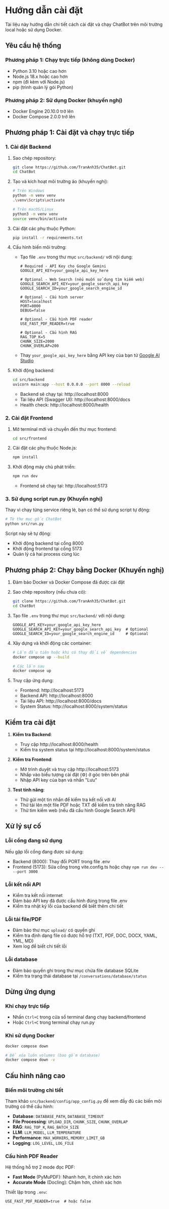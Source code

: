 # Hướng dẫn cài đặt

Tài liệu này hướng dẫn chi tiết cách cài đặt và chạy ChatBot trên môi trường local hoặc sử dụng Docker.

## Yêu cầu hệ thống

### Phương pháp 1: Chạy trực tiếp (không dùng Docker)
- Python 3.10 hoặc cao hơn
- Node.js 18.x hoặc cao hơn
- npm (đi kèm với Node.js)
- pip (trình quản lý gói Python)

### Phương pháp 2: Sử dụng Docker (khuyến nghị)
- Docker Engine 20.10.0 trở lên
- Docker Compose 2.0.0 trở lên

## Phương pháp 1: Cài đặt và chạy trực tiếp

### 1. Cài đặt Backend

1. Sao chép repository:
   ```bash
   git clone https://github.com/TranAnh35/ChatBot.git
   cd ChatBot
   ```

2. Tạo và kích hoạt môi trường ảo (khuyến nghị):
   ```bash
   # Trên Windows
   python -m venv venv
   .\venv\Scripts\activate
   
   # Trên macOS/Linux
   python3 -m venv venv
   source venv/bin/activate
   ```

3. Cài đặt các phụ thuộc Python:
   ```bash
   pip install -r requirements.txt
   ```

4. Cấu hình biến môi trường:
   - Tạo file `.env` trong thư mục `src/backend/` với nội dung:
     ```
     # Required - API Key cho Google Gemini
     GOOGLE_API_KEY=your_google_api_key_here
     
     # Optional - Web Search (nếu muốn sử dụng tìm kiếm web)
     GOOGLE_SEARCH_API_KEY=your_google_search_api_key
     GOOGLE_SEARCH_ID=your_google_search_engine_id
     
     # Optional - Cấu hình server
     HOST=localhost
     PORT=8000
     DEBUG=false
     
     # Optional - Cấu hình PDF reader
     USE_FAST_PDF_READER=true
     
     # Optional - Cấu hình RAG
     RAG_TOP_K=5
     CHUNK_SIZE=2000
     CHUNK_OVERLAP=200
     ```
   - Thay `your_google_api_key_here` bằng API key của bạn từ [Google AI Studio](https://makersuite.google.com/app/apikey)

5. Khởi động backend:
   ```bash
   cd src/backend
   uvicorn main:app --host 0.0.0.0 --port 8000 --reload
   ```
   - Backend sẽ chạy tại: http://localhost:8000
   - Tài liệu API (Swagger UI): http://localhost:8000/docs
   - Health check: http://localhost:8000/health

### 2. Cài đặt Frontend

1. Mở terminal mới và chuyển đến thư mục frontend:
   ```bash
   cd src/frontend
   ```

2. Cài đặt các phụ thuộc Node.js:
   ```bash
   npm install
   ```

3. Khởi động máy chủ phát triển:
   ```bash
   npm run dev
   ```
   - Frontend sẽ chạy tại: http://localhost:5173

### 3. Sử dụng script run.py (Khuyến nghị)

Thay vì chạy từng service riêng lẻ, bạn có thể sử dụng script tự động:

```bash
# Từ thư mục gốc ChatBot
python src/run.py
```

Script này sẽ tự động:
- Khởi động backend tại cổng 8000
- Khởi động frontend tại cổng 5173
- Quản lý cả hai process cùng lúc

## Phương pháp 2: Chạy bằng Docker (Khuyến nghị)

1. Đảm bảo Docker và Docker Compose đã được cài đặt

2. Sao chép repository (nếu chưa có):
   ```bash
   git clone https://github.com/TranAnh35/ChatBot.git
   cd ChatBot
   ```

3. Tạo file `.env` trong thư mục `src/backend/` với nội dung:
   ```
   GOOGLE_API_KEY=your_google_api_key_here
   GOOGLE_SEARCH_API_KEY=your_google_search_api_key  # Optional
   GOOGLE_SEARCH_ID=your_google_search_engine_id     # Optional
   ```

4. Xây dựng và khởi động các container:
   ```bash
   # Lần đầu tiên hoặc khi có thay đổi về dependencies
   docker compose up --build
   
   # Các lần sau
   docker compose up
   ```

5. Truy cập ứng dụng:
   - Frontend: http://localhost:5173
   - Backend API: http://localhost:8000
   - Tài liệu API: http://localhost:8000/docs
   - System Status: http://localhost:8000/system/status

## Kiểm tra cài đặt

1. **Kiểm tra Backend**:
   - Truy cập http://localhost:8000/health
   - Kiểm tra system status tại http://localhost:8000/system/status

2. **Kiểm tra Frontend**:
   - Mở trình duyệt và truy cập http://localhost:5173
   - Nhấp vào biểu tượng cài đặt (⚙️) ở góc trên bên phải
   - Nhập API key của bạn và nhấn "Lưu"

3. **Test tính năng**:
   - Thử gửi một tin nhắn để kiểm tra kết nối với AI
   - Thử tải lên một file PDF hoặc TXT để kiểm tra tính năng RAG
   - Thử tìm kiếm web (nếu đã cấu hình Google Search API)

## Xử lý sự cố

### Lỗi cổng đang sử dụng
Nếu gặp lỗi cổng đang được sử dụng:
- Backend (8000): Thay đổi PORT trong file .env
- Frontend (5173): Sửa cổng trong vite.config.ts hoặc chạy `npm run dev -- --port 3000`

### Lỗi kết nối API
- Kiểm tra kết nối internet
- Đảm bảo API key đã được cấu hình đúng trong file .env
- Kiểm tra nhật ký lỗi của backend để biết thêm chi tiết

### Lỗi tải file/PDF
- Đảm bảo thư mục `upload/` có quyền ghi
- Kiểm tra định dạng file có được hỗ trợ (TXT, PDF, DOC, DOCX, YAML, YML, MD)
- Xem log để biết chi tiết lỗi

### Lỗi database
- Đảm bảo quyền ghi trong thư mục chứa file database SQLite
- Kiểm tra trạng thái database tại `/conversations/database/status`

## Dừng ứng dụng

### Khi chạy trực tiếp
- Nhấn `Ctrl+C` trong cửa sổ terminal đang chạy backend/frontend
- Hoặc `Ctrl+C` trong terminal chạy run.py

### Khi sử dụng Docker
```bash
docker compose down

# Để xóa luôn volumes (bao gồm database)
docker compose down -v
```

## Cấu hình nâng cao

### Biến môi trường chi tiết

Tham khảo `src/backend/config/app_config.py` để xem đầy đủ các biến môi trường có thể cấu hình:

- **Database**: `DATABASE_PATH`, `DATABASE_TIMEOUT`
- **File Processing**: `UPLOAD_DIR`, `CHUNK_SIZE`, `CHUNK_OVERLAP`
- **RAG**: `RAG_TOP_K`, `RAG_BATCH_SIZE`
- **LLM**: `LLM_MODEL`, `LLM_TEMPERATURE`
- **Performance**: `MAX_WORKERS`, `MEMORY_LIMIT_GB`
- **Logging**: `LOG_LEVEL`, `LOG_FILE`

### Cấu hình PDF Reader

Hệ thống hỗ trợ 2 mode đọc PDF:
- **Fast Mode** (PyMuPDF): Nhanh hơn, ít chính xác hơn
- **Accurate Mode** (Docling): Chậm hơn, chính xác hơn

Thiết lập trong `.env`:
```
USE_FAST_PDF_READER=true  # hoặc false
```
